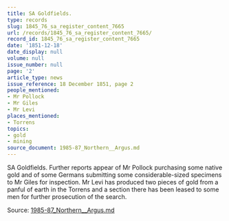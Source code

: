 ```yaml
---
title: SA Goldfields.
type: records
slug: 1845_76_sa_register_content_7665
url: /records/1845_76_sa_register_content_7665/
record_id: 1845_76_sa_register_content_7665
date: '1851-12-18'
date_display: null
volume: null
issue_number: null
page: '2'
article_type: news
issue_reference: 18 December 1851, page 2
people_mentioned:
- Mr Pollock
- Mr Giles
- Mr Levi
places_mentioned:
- Torrens
topics:
- gold
- mining
source_document: 1985-87_Northern__Argus.md
---
```


SA Goldfields.  Further reports appear of Mr Pollock purchasing some native gold and of some Germans submitting some considerable-sized specimens to Mr Giles for inspection.  Mr Levi has produced two pieces of gold from a panful of earth in the Torrens and a section there has been leased to some men for further prosecution of the search.

Source: [1985-87_Northern__Argus.md](/downloads/markdown/1985-87_Northern__Argus.md)
